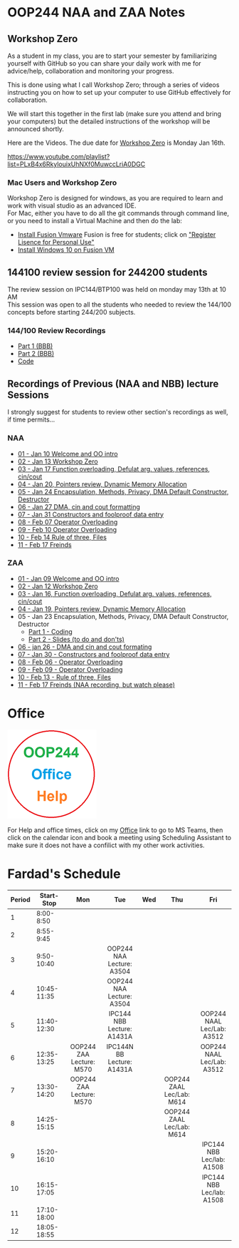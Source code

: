 # OOP244 NAA and ZAA Notes


## Workshop Zero
As a student in my class, you are to start your semester by familiarizing yourself with GitHub so you can share your daily work with me for advice/help, collaboration and monitoring your progress. 

This is done using what I call Workshop Zero; through a series of videos instructing you on how to set up your computer to use GitHub effectively for collaboration.
 
We will start this together in the first lab (make sure you attend and bring your computers) but the detailed instructions of the workshop will be announced shortly.

Here are the Videos. The due date for [Workshop Zero](https://www.youtube.com/playlist?list=PLxB4x6RkylouixUhNXf0MuwccLriA0DGC) is Monday Jan 16th.

https://www.youtube.com/playlist?list=PLxB4x6RkylouixUhNXf0MuwccLriA0DGC

### Mac Users and Workshop Zero
Workshop Zero is designed for windows, as you are required to learn and work with visual studio as an advanced IDE.<br />
For Mac, either you have to do all the git commands through command line, or you need to install a Virtual Machine and then do the lab:
- [Install Fusion Vmware](https://www.vmware.com/ca/products/fusion/fusion-evaluation.html) Fusion is free for students; click on ["Register Lisence for Personal Use"](https://customerconnect.vmware.com/web/vmware/evalcenter?p=fusion-player-personal) 
- [Install Windows 10 on Fusion VM](https://www.groovypost.com/howto/create-custom-virtual-machine-vmware-fusion/)

## 144100 review session  for 244200 students
The review session on IPC144/BTP100 was held on monday may 13th at 10 AM<br />
This session was open to all the students who needed to review the 144/100 concepts before starting 244/200 subjects.<br />

### 144/100 Review Recordings

- [Part 1 (BBB)](https://recordings.rna2.blindsidenetworks.com/senecacollege/142746f4e9d27ffabde29661522c53351062c6d5-1652708621059/capture/)
- [Part 2 (BBB)](https://recordings.rna2.blindsidenetworks.com/senecacollege/142746f4e9d27ffabde29661522c53351062c6d5-1652719820097/capture/)
- [Code](https://github.com/Seneca-244200/OOP244-NAA-and-ZAA-Notes/tree/main/144100Review)

## Recordings of Previous (NAA and NBB) lecture Sessions
I strongly suggest for students to review other section's recordings as well, if time permits...
### NAA
- [01 - Jan 10 Welcome and OO intro](https://youtu.be/VODzuPAUFDU)
- [02 - Jan 13 Workshop Zero](https://youtu.be/SfPAlLVOFh8)
- [03 - Jan 17 Function overloading, Defulat arg. values, references, cin/cout](https://youtu.be/R9M5c0FPIqM) 
- [04 - Jan 20, Pointers review, Dynamic Memory Allocation](https://youtu.be/DHpcdos-n2I)
- [05 - Jan 24 Encapsulation, Methods, Privacy, DMA Default Constructor, Destructor](https://youtu.be/bf_3zcudSXk)
- [06 - Jan 27 DMA, cin and cout formatting](https://youtu.be/pX9H-hA4gQ0)
- [07 - Jan 31 Constructors and foolproof data entry](https://youtu.be/3-GcmdPdlxY)
- [08 - Feb 07 Operator Overloading](https://youtu.be/dPGvLm18X2c)
- [09 - Feb 10 Operator Overloading](https://youtu.be/sVsWwxFpAZk)
- [10 - Feb 14 Rule of three, Files](https://youtu.be/ZhFzm8g54c0)
- [11 - Feb 17 Freinds](https://youtu.be/u4ZioDkkC2g)
### ZAA
- [01 - Jan 09 Welcome and OO intro](https://youtu.be/k2-i_HTruE4)
- [02 - Jan 12 Workshop Zero](https://youtu.be/tX8yihHl9dI)
- [03 - Jan 16, Function overloading, Defulat arg. values, references, cin/cout](https://youtu.be/G1UDVxcOhEg)
- [04 - Jan 19, Pointers review, Dynamic Memory Allocation](https://youtu.be/DJ0QLQtv4mI)
- 05 - Jan 23 Encapsulation, Methods, Privacy, DMA Default Constructor, Destructor
   - [Part 1 - Coding](https://youtu.be/MgFAef9XLZk)
   - [Part 2 - Slides (to do and don'ts)](https://youtu.be/8p8fi3qjh88) 
- [06 - jan 26 - DMA and cin and cout formating](https://youtu.be/xgEe2nSMSm8)
- [07 - Jan 30 - Constructors and foolproof data entry](https://youtu.be/ijeTDVgzfK8)
- [08 - Feb 06 - Operator Overloading](https://youtu.be/iv9K5O0X5bI)
- [09 - Feb 09 - Operator Overloading](https://youtu.be/R2fyqlP9VXg)
- [10 - Feb 13 - Rule of three, Files](https://youtu.be/th-rlD9CAL4)
- [11 - Feb 17 Freinds (NAA recording, but watch please)](https://youtu.be/u4ZioDkkC2g)
# Office
[![Fardad Office](images/244Office.png)](https://teams.microsoft.com/l/channel/19%3aVPwdlcFX6UVD-3Rm_mrQt3qjO_lBKOEbisgwKSFK0Ls1%40thread.tacv2/General?groupId=a0cd7d51-8588-4fab-9ae0-7e08821c232b&tenantId=eb34f74a-58e7-4a8b-9e59-433e4c412757)

For Help and office times, click on my  [Office](https://teams.microsoft.com/l/channel/19%3adWp8NHtKn8C43A1EsfN70Dkxi00NNSdWT5H_5RzVDI41%40thread.tacv2/General?groupId=c8867f6e-1fdd-4571-851b-6f5907940a53&tenantId=eb34f74a-58e7-4a8b-9e59-433e4c412757)  link to go to MS Teams, then click on the calendar icon and book a meeting using Scheduling Assistant to make sure it does not have a confilict with my other work activities.

# Fardad's Schedule
| Period | Start-Stop  | Mon | Tue | Wed | Thu | Fri |
|--------|-------------|:-----------------:|:-----------------:|:-----------------:|:-----------------:|:-----------------:|
| 1      | 8:00-8:50   |     |     |     |      |    |
| 2      | 8:55-9:45   |     |     |     |      |     |
| 3      | 9:50-10:40  |     |   OOP244 NAA <br /> Lecture: A3504   |     |     |        |
| 4      | 10:45-11:35 |     |  OOP244 NAA <br /> Lecture: A3504  |     |    |      |
| 5      | 11:40-12:30 |   |  IPC144 NBB <br /> Lecture: A1431A   |     |     |  OOP244 NAAL <br /> Lec/Lab: A3512  |
| 6      | 12:35-13:25 |  OOP244 ZAA <br /> Lecture: M570   |  IPC144N BB <br /> Lecture: A1431A    |      |      |   OOP244 NAAL <br /> Lec/Lab: A3512     |
| 7      | 13:30-14:20 |  OOP244 ZAA <br /> Lecture: M570   |     |       |  OOP244 ZAAL <br /> Lec/Lab: M614    |      |
| 8      | 14:25-15:15 |     |       |     |  OOP244 ZAAL <br /> Lec/Lab: M614  |      |
| 9      | 15:20-16:10 |     |      |     |      |    IPC144 NBB <br /> Lec/lab: A1508    |
| 10     | 16:15-17:05 |     |   |    |      |   IPC144 NBB <br /> Lec/lab: A1508   |
| 11     | 17:10-18:00 |       |     |     |      |      |
| 12     | 18:05-18:55 |       |     |   |      |      |
